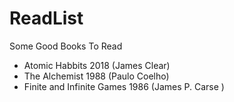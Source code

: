 # ReadList
Some Good Books To Read

- Atomic Habbits 2018 (James Clear)
- The Alchemist 1988 (Paulo Coelho)
- Finite and Infinite Games 1986 (James P. Carse )


